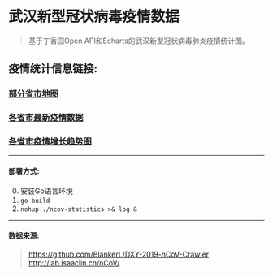 # 武汉新型冠状病毒疫情数据 #
>基于丁香园Open API和Echarts的武汉新型冠状病毒肺炎疫情统计图。

## 疫情统计信息链接:  ##  

### [部分省市地图](http://122.112.235.24/map  "http://122.112.235.24/map")  

### [各省市最新疫情数据](http://122.112.235.24  "http://122.112.235.24")  

### [各省市疫情增长趋势图](http://122.112.235.24/trend  "http://122.112.235.24/trend")


---

#### 部署方式:  

0. 安装Go语言环境
1. `go build`
2. `nohup ./ncov-statistics >& log &`

---

#### 数据来源:  

>https://github.com/BlankerL/DXY-2019-nCoV-Crawler  
>http://lab.isaaclin.cn/nCoV/  
